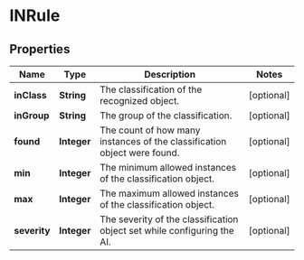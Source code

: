 

# INRule

## Properties

Name | Type | Description | Notes
------------ | ------------- | ------------- | -------------
**inClass** | **String** | The classification of the recognized object. |  [optional]
**inGroup** | **String** | The group of the classification. |  [optional]
**found** | **Integer** | The count of how many instances of the classification object were found. |  [optional]
**min** | **Integer** | The minimum allowed instances of the classification object. |  [optional]
**max** | **Integer** | The maximum allowed instances of the classification object. |  [optional]
**severity** | **Integer** | The severity of the classification object set while configuring the AI. |  [optional]




